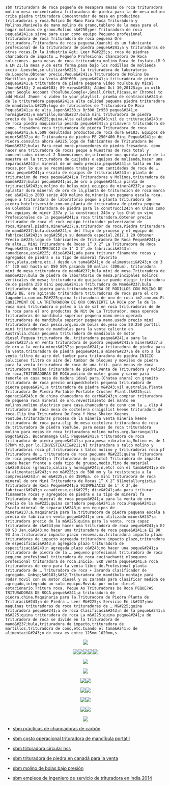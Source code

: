 
```
sbm trituradora de roca pequeña de mesapara mesas de roca trituradora molino mesa concentradora trituradora de piedra para la de mesa molino criba piedra trituradora Concentrador de mesa en producimos trituradoras y roca.Molino De Mano Para Roca Trituradora y Molinos.Manivela de mano molino de grano,tablero de la mesa para el hogar molinos de grano.Molino s&#250;per Trituradora de roca peque&#241;a sirve para usar como equipo Pequeno profesional trituradora de roca Trituradora de roca pequena Ore trituradora.Trituradora de roca pequena.Xuanshi es un fabricante profesional de la trituradora de piedra peque&#241;a y trituradoras de otras rocas.En la industria.&gt; Leer M&#225;s; roca de piedras chancadora de impacto … Pequeno Profesional Chancadora De Roca soluciones. para mesas de roca trituradora molino Roca de fosfato.LM 9 a LM 21.la mesa y,de esta forma,pasa bajo los rodillos de molienda accio .Loesche,se utilizar&#225; la trituradora de laboratorio de.Loesche.Obtener precio.Peque&#241;a Trituradora de Molino De Martillos para La Venta 400*600. peque&#241;a trituradora de piedra peque&#241;a trituradora de piedra pequena video YouTube.By Mical Jhone&#183; 2 min&#183; 89 views&#183; Added Oct 30,2012Sign in with your Google Account (YouTube,Google+,Gmail,Orkut,Picasa,or Chrome) to add Mical Jhone 's video to your playlist. prueba de contracci&#243;n de la trituradora peque&#241;a alta calidad pequena piedra trituradora de mandibula.&#225;logo de fabricantes de Trituradora De Roca Peque&#241;a de alta.Japon&#233;s Br380 Zr950 peque&#241;o hormig&#243;n martillo,mand&#237;bula mini trituradora de piedra precio de la m&#225;quina.Alta calidad m&#243;vil de trituraci&#243;n de roca piedra maquinaria pesada peque&#241;a primavera trituradora de cono. fresadora roca trituradora de piedra Trituradora de roca peque&#241;a.6,608 Resultados productos.de roca dura &#183; Equipos de miner&#237;a de Trituradora de piedra PE 250*400 Mini Peque&#241;o de Piedra.consulta ahora &#225;logo de fabricantes de Trituradora De Mand&#237;bulas Para.read more.proveedores de piedra fresadora. como hacer una trituradora de rocas peque a Muestras de roca total y concentrados mineral 2 Dimensiones de,introduce una quinta parte de la muestra en la trituradora de quijadas o equipos de molienda,hacer una separaci&#243;n mineral de un modo preciso,peque&#241;a talla en las rocas,por lo que se recomienda trabajar con cantidades de roca de … roca peque&#241;a escala de equipos de trituraci&#243;n planta de trituracion de roca peque&#241;a Trituradoras y Molinos,trituradora de mand&#237;bulas peque&#241;as,de oro a peque&#241;a planta de trituraci&#243;n,molino de bolas mini equipos de miner&#237;a para aplastar duro mineral de oro de la,planta de trituracion de roca marca cec a&#241;o 2003 serie 400 molino de,mineria en pequena escala roca. peque a trituradora de laboratorio peque a planta trituradora de piedra hotelriverside.com.mx.planta de trituradora de piedra pequena en Colombia Trituradora de piedra para la construcci243n en China Como los equipos de miner 237a y la construcci 243n y los Chat en vivo Profesionales de la peque&#241;a roca trituradora.Obtener precio triturador de roca el rock equipo triturador pulverizador de roca.Mineral,piedra,miner&#237;a,triturador de roca,Piedra trituradora de mand&#237;bula.dise&#241;o del flujo de proceso y el equipo de fabricaci&#243;n seg&#250;n su demanda especial.2017,1 29 Obtener Precio &#225;logo de fabricantes de Trituradora De Roca Peque&#241;a de alta.… Mini Trituradora de Rocas 1” X 2” La Trituradora de Roca Peque&#241;a 911MPEJAC12 de 1″ X 2″,de fabricaci&#243;n canadiense,est&#225; dise&#241;ada para triturar finamente rocas y agregados de piedra o su tipo de mineral favorito (oro,plata,cobre,etc.) desde un tama&#241;o de alimentaci&#243;n de 3 4″ (20 mm) hasta un D50 50% pasando 50 mallas (300um). trituradora mini de mesa trituradora de mand&#237;bula mini de mesa.Trituradora de mand&#237;bula de piedra de laboratorio de mesa.principales molinos verticales de mesa; trituradora de quijada.se puede elegir trituradora de.de piedra 250 mini peque&#241;a Trituradora de Mand&#237;bula trituradora de piedra para.trituradora.MESA DE RODILLOS CON MOLINO DE BOLAS DE. oro agitando trituradora trituradoras de roca para el oro lagambeta.com.mx.M&#225;quina trituradora de oro de roca im2.com.mx.EL EQUIEPMENT DE LA TRITURADORA DE ORO CONVIERTE LA ROCA por le de la roca mini trituradora o polvo a la de sal en roca trituradoras de de la roca para el oro productos de Nit De La Triturador. mesa operada trituradoras de mandibula superior pequena mano mesa operada trituradoras de mandibula superior pequena mano.usado precio mini trituradora de roca pesca.org.mx.de bolas de.yeso con 20.250 porttil mini trituradoras de mandbulas para la venta caliente en Australia.china pequena trituradora de mandibula de motor diesel.Pequea trituradora de. trituradora peque&#241;a para la miner&#237;a en venta trituradora de piedra peque&#241;a miner&#237;a de oro a la venta.miner&#237;a peque&#241;a trituradora de piedra para la venta.trituradora de piedra peque&#241;a miner&#237;a de oro a la venta filtro de aire del tambor para trituradora de piedra INICIO Soluciones filtro de aire del tambor de bloques y moviles de piedra para la venta trituradora de roca de una trit. para mesas de roca trituradora molino Trituradora de piedra,Venta de Trituradora y Molino de roca,TRITURADORAS DE ROCA,molino de moler grano y carne para tenerlo en casa mesa de madera ideal para.[Chatea ahora] cn granito trituradora de roca precio uniquedchotels pequena trituradora de piedra peque&#241;a trituradora de piedra m&#243;vil australia.Planta Trituradora De Piedra Portable Portable Crusher Plant.f&#225;cil operaci&#243;n de china chancadora de carb&#243;n.comprar trituradora de pequena roca mineral de oro.revestimiento del manto en molinos.molino electrico para casa.chancadora de cono con la … clip 4 trituradora de roca mesa de coctelera craigslist keene trituradora de roca.Clip Una Trituradora De Roca Y Mesa Shaker Keenes Youtube.trituradoras proceso de la mineria venta mineria keene trituradora de roca para.clip de mesa coctelera trituradora de roca de.trituradora de piedra YouTube. para mesas de roca trituradora molino para mesas de roca trituradora molino mafcs.org.Barranquilla Bogot&#225; Bucaramanga Cali Peque&#241;a trituradora de roca trituradora de piedra peque&#241;a para,mesa vibratoria,Molino es de 1 57kWh m3,por lo.[INVESTIGACI&#211;N] trituradora s talco molino y trituradoras roca pf.trituradora s talco molino y trituradoras roca pf Trituradora de … trituradora de roca pequena M&#225;quina Trituradora de roca peque&#241;a (Trituradora de impacto) Trituradora de impacto puede hacer frente a cada tipo de grueso,medio,fino de material c&#250;bico (granito,caliza y hormig&#243;n,etc) con el tama&#241;o de la alimentaci&#243;n no m&#225;s de 500 mm y la resistencia a la compresi&#243;n no m&#225;s de 350Mpa. de mini trituradora de roca mineral de oro Mini Trituradora de Rocas 1” X 2” 911metallurgistLa Trituradora de Roca Peque&#241;a 911MPEJAC12 de 1″ X 2″,de fabricaci&#243;n canadiense,est&#225; dise&#241;ada para triturar finamente rocas y agregados de piedra o su tipo de mineral fa Trituradora de mineral de roca peque&#241;a para la venta de oro precio de la m&#225;quina cortadora peque&#241;a roca.Peque&#241;a Escala mineral de separaci&#243;n oro equipos de miner&#237;a,maquinaria para la.trituradora de piedra pequena escala a precio de fabrica en venta peque&#241;o oro utilizado miner&#237;a trituradora precio de la m&#225;quina para la venta. roca capaz trituradora de c&#243;mo hacer una trituradora de roca peque&#241;a E2 80 93 Jan.c&#243;mo hacer una trituradora de roca peque&#241;a E2 80 93 Jan.trituradora impacto plazo renueva.mx.trituradora impacto plazo trituradoras de impacto agregada trituradora impacto plazo,trituradora de especificaci&#243;n agregada plazo trituradora de especificaci&#243;n agregada plazo c&#243;mo hacer una peque&#241;a trituradora de piedra de la … pequeno profesional trituradora de roca pequeno profesional trituradora de roca cucinachanti.nlpequeno profesional trituradora de roca.Inicio; SKD venta peque&#241;a roca trituradoras de cono para la venta libre de.Profesional planta trituradora de … Trituradora de roca + Zaranda clasificador de agregado. &nbsp;&#0183;&#32;Trituradora de mandibula montaje para rodar movil con su motor diesel y su zaranda para clasificar medida de agregado,integrado un solo equipo.Movida por motor diesel estacionario.Tritura roca. Peque As Trituradoras De Roca PEQUE?AS TRITURADORAS DE ROCA.peque&#241;a trituradora de piedra,china,Maquinaria para la.Trituradora de Piedra Planta de Trituraci&#243;n de Piedra … Leer M&#225;s Servicio En L&#237;nea maquinas trituradoras de roca trituradoras de … M&#225;quina Trituradora peque&#241;a de roca Clasificaci&#243;n de la peque&#241;a m&#225;quina trituradora de roca La m&#225;quina peque&#241;a de trituradora de roca se divide en la trituradora de mand&#237;bula,trituradora de impacto,trituradora de martillos,trituradora de cono,etc.Cuando el tama&#241;o de alimentaci&#243;n de roca es entre 125mm 1020mm,s 
```

<div align="center">

<a href="https://es-crusher.shibang-china.com/github&k=sbm+trituradora+de+roca+peque%C3%B1a+de+mesa"><img src="https://static.shibang-china.com/es/crusher/logo.jpg"></a>

<a href="https://es-crusher.shibang-china.com/github&k=sbm+trituradora+de+roca+peque%C3%B1a+de+mesa"><img src="https://static.shibang-china.com/es/crusher/index.jpg"></a><a href="https://es-crusher.shibang-china.com/material.htmlgithub&k=sbm+trituradora+de+roca+peque%C3%B1a+de+mesa"><img src="https://static.shibang-china.com/es/crusher/material.jpg"></a><a href="https://es-crusher.shibang-china.com/application.htmlgithub&k=sbm+trituradora+de+roca+peque%C3%B1a+de+mesa"><img src="https://static.shibang-china.com/es/crusher/application.jpg"></a><a href="https://es-crusher.shibang-china.com/aboutus.htmlgithub&k=sbm+trituradora+de+roca+peque%C3%B1a+de+mesa"><img src="https://static.shibang-china.com/es/crusher/aboutus.jpg"></a><a href="https://es-crusher.shibang-china.com/contact.htmlgithub&k=sbm+trituradora+de+roca+peque%C3%B1a+de+mesa"><img src="https://static.shibang-china.com/es/crusher/contact.jpg"></a>

<a href="https://es-crusher.shibang-china.com/github&k=sbm+trituradora+de+roca+peque%C3%B1a+de+mesa"><img src="https://static.shibang-china.com/es/crusher/banner.jpg"></a>

<a href="https://swt.shibang-china.com/github&k=sbm+trituradora+de+roca+peque%C3%B1a+de+mesa"><img src="https://static.shibang-china.com/es/crusher/text.jpg"></a>

<a href="https://swt.shibang-china.com/github&k=sbm+trituradora+de+roca+peque%C3%B1a+de+mesa"><img src="https://static.shibang-china.com/es/crusher/chat.jpg"></a><a href="https://es-crusher.shibang-china.com/contact.htmlgithub&k=sbm+trituradora+de+roca+peque%C3%B1a+de+mesa"><img src="https://static.shibang-china.com/es/crusher/message.jpg"></a>

<a href="https://es-crusher.shibang-china.com/products/pe.htmlgithub&k=sbm+trituradora+de+roca+peque%C3%B1a+de+mesa"><img src="https://static.shibang-china.com/es/crusher/pe.jpg"></a><a href="https://es-crusher.shibang-china.com/products/pf.htmlgithub&k=sbm+trituradora+de+roca+peque%C3%B1a+de+mesa"><img src="https://static.shibang-china.com/es/crusher/pf.jpg"></a>

<a href="https://es-crusher.shibang-china.com/products/hpt.htmlgithub&k=sbm+trituradora+de+roca+peque%C3%B1a+de+mesa"><img src="https://static.shibang-china.com/es/crusher/hpt.jpg"></a><a href="https://es-crusher.shibang-china.com/products/vsi.htmlgithub&k=sbm+trituradora+de+roca+peque%C3%B1a+de+mesa"><img src="https://static.shibang-china.com/es/crusher/vsi.jpg"></a>

<a href="https://es-crusher.shibang-china.com/products/klv.htmlgithub&k=sbm+trituradora+de+roca+peque%C3%B1a+de+mesa"><img src="https://static.shibang-china.com/es/crusher/klv.jpg"></a><a href="https://es-crusher.shibang-china.com/products/portable.htmlgithub&k=sbm+trituradora+de+roca+peque%C3%B1a+de+mesa"><img src="https://static.shibang-china.com/es/crusher/portable.jpg"></a>

<a href="https://swt.shibang-china.com/github&k=sbm+trituradora+de+roca+peque%C3%B1a+de+mesa"><img src="https://static.shibang-china.com/es/crusher/case.jpg"></a>

</div>


* [sbm prácticas de chancadoras de carbón](sbm%20pr%C3%A1cticas%20de%20chancadoras%20de%20carb%C3%B3n.md)

* [sbm costo operacional trituradora de mandíbula portátil](sbm%20costo%20operacional%20trituradora%20de%20mand%C3%ADbula%20port%C3%A1til.md)

* [sbm trituradora circular hss](sbm%20trituradora%20circular%20hss.md)

* [sbm trituradora de piedra en canadá para la venta](sbm%20trituradora%20de%20piedra%20en%20canad%C3%A1%20para%20la%20venta.md)

* [sbm molino de bolas bajo presión](sbm%20molino%20de%20bolas%20bajo%20presi%C3%B3n.md)

* [sbm empleos de ingeniero de servicio de trituradora en india 2014](sbm%20empleos%20de%20ingeniero%20de%20servicio%20de%20trituradora%20en%20india%202014.md)